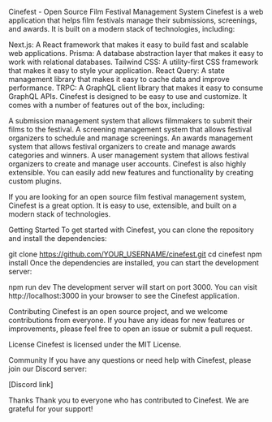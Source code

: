 
Cinefest - Open Source Film Festival Management System
Cinefest is a web application that helps film festivals manage their submissions, screenings, and awards. It is built on a modern stack of technologies, including:

Next.js: A React framework that makes it easy to build fast and scalable web applications.
Prisma: A database abstraction layer that makes it easy to work with relational databases.
Tailwind CSS: A utility-first CSS framework that makes it easy to style your application.
React Query: A state management library that makes it easy to cache data and improve performance.
TRPC: A GraphQL client library that makes it easy to consume GraphQL APIs.
Cinefest is designed to be easy to use and customize. It comes with a number of features out of the box, including:

A submission management system that allows filmmakers to submit their films to the festival.
A screening management system that allows festival organizers to schedule and manage screenings.
An awards management system that allows festival organizers to create and manage awards categories and winners.
A user management system that allows festival organizers to create and manage user accounts.
Cinefest is also highly extensible. You can easily add new features and functionality by creating custom plugins.

If you are looking for an open source film festival management system, Cinefest is a great option. It is easy to use, extensible, and built on a modern stack of technologies.

Getting Started
To get started with Cinefest, you can clone the repository and install the dependencies:

git clone https://github.com/YOUR_USERNAME/cinefest.git
cd cinefest
npm install
Once the dependencies are installed, you can start the development server:

npm run dev
The development server will start on port 3000. You can visit http://localhost:3000 in your browser to see the Cinefest application.

Contributing
Cinefest is an open source project, and we welcome contributions from everyone. If you have any ideas for new features or improvements, please feel free to open an issue or submit a pull request.

License
Cinefest is licensed under the MIT License.

Community
If you have any questions or need help with Cinefest, please join our Discord server:

[Discord link]

Thanks
Thank you to everyone who has contributed to Cinefest. We are grateful for your support!